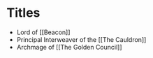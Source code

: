 # Titles
* Lord of [[Beacon]]
* Principal Interweaver of the [[The Cauldron]]
* Archmage of [[The Golden Council]]

